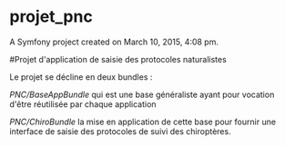 projet_pnc
==========

A Symfony project created on March 10, 2015, 4:08 pm.

#Projet d'application de saisie des protocoles naturalistes

Le projet se décline en deux bundles :

*PNC/BaseAppBundle* qui est une base généraliste ayant pour vocation d'être réutilisée par chaque application

*PNC/ChiroBundle* la mise en application de cette base pour fournir une interface de saisie des protocoles de suivi des chiroptères.
